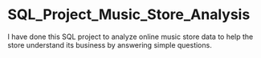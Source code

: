# SQL_Project_Music_Store_Analysis
I have done this SQL project to analyze online music store data to help the store understand its business by answering simple questions.
